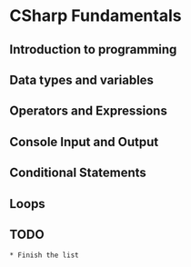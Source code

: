 # CSharp Fundamentals
## Introduction to programming
## Data types and variables
## Operators and Expressions
## Console Input and Output
## Conditional Statements
## Loops
## TODO
	* Finish the list